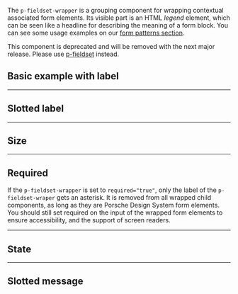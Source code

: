 <ComponentHeading name="Fieldset Wrapper"></ComponentHeading>

The `p-fieldset-wrapper` is a grouping component for wrapping contextual associated form elements. Its visible part is
an HTML _legend_ element, which can be seen like a headline for describing the meaning of a form block. You can see some
usage examples on our [form patterns section](patterns/forms/resources).

<Notification heading="Deprecation hint" heading-tag="h2" state="error">
  This component is deprecated and will be removed with the next major release.
Please use <a href="components/fieldset">p-fieldset</a> instead.
</Notification>

<TableOfContents></TableOfContents>

## Basic example with label

<Playground :markup="withLabelMarkup" :config="config"></Playground>

---

## Slotted label

<Playground :markup="slottedLabelMarkup" :config="config"></Playground>

---

## Size

<Playground :markup="labelSizeMarkup" :config="config">
  <PlaygroundSelect v-model="labelSize" :values="labelSizes" name="labelSize"></PlaygroundSelect>
</Playground>

---

## Required

If the `p-fieldset-wrapper` is set to `required="true"`, only the label of the `p-fieldset-wraper` gets an asterisk. It
is removed from all wrapped child components, as long as they are Porsche Design System form elements. You should still
set required on the input of the wrapped form elements to ensure accessibility, and the support of screen readers.

<Playground :markup="requiredMarkup" :config="config"></Playground>

---

## State

<Playground :markup="stateMarkup" :config="config">
  <PlaygroundSelect v-model="state" :values="states" name="state"></PlaygroundSelect>
</Playground>

---

## Slotted message

<Playground :markup="slottedMessageMarkup" :config="config">
  <PlaygroundSelect v-model="slottedMessage" :values="slottedMessages" name="state"></PlaygroundSelect>
</Playground>

<script lang="ts">
import Vue from 'vue';
import Component from 'vue-class-component';
import { FIELDSET_LABEL_SIZES } from './../fieldset/fieldset-utils';
import { FORM_STATES } from '../../utils'; 

@Component
export default class Code extends Vue {
  config = { spacing: 'block', themeable: true }; 
  
  withLabelMarkup =
`<p-fieldset-wrapper label="Some legend label">
  <p-text-field-wrapper label="Some label">
    <input type="text" name="some-name" />
  </p-text-field-wrapper>
</p-fieldset-wrapper>`;

  slottedLabelMarkup =
`<p-fieldset-wrapper>
  <span slot="label">Some legend label</span>
  <p-text-field-wrapper label="Some label">
    <input type="text" name="some-name" />
  </p-text-field-wrapper>
</p-fieldset-wrapper>`;

  labelSize = 'small';
  labelSizes = FIELDSET_LABEL_SIZES;
  get labelSizeMarkup() {
    return `<p-fieldset-wrapper label="Some legend label" label-size=${this.labelSize}>
  <p-text-field-wrapper label="Some label">
    <input type="text" name="some-name" />
  </p-text-field-wrapper>
</p-fieldset-wrapper>`;
  }

  requiredMarkup =
`<p-fieldset-wrapper label="Some legend label" required="true">
  <p-text-field-wrapper label="Some label">
    <input type="text" name="some-name" required />
  </p-text-field-wrapper>
</p-fieldset-wrapper>`;

  state = 'error';
  states = FORM_STATES;
  get stateMarkup() {
    const message = this.state === 'error' ? 'Some error message' : 'Some success message';
    const attr = `state="${this.state}" message="${message}"`;
    return `<p-fieldset-wrapper label="Some legend label" ${attr} class="state-markup">
  <p-text-field-wrapper label="Some label" state="${this.state}">
    <input type="text" name="some-name" />
  </p-text-field-wrapper>
  <p-checkbox-wrapper label="Some label" hide-label="false" state="${this.state}">
   <input type="checkbox" name="some-name" />
  </p-checkbox-wrapper>
  <p-checkbox-wrapper label="Some label" hide-label="false" state="${this.state}">
    <input type="checkbox" name="some-name" />
  </p-checkbox-wrapper>
</p-fieldset-wrapper>`;
  }

  slottedMessage = 'error';
  slottedMessages = FORM_STATES;
  get slottedMessageMarkup() {
    const content = this.slottedMessage === 'error' ? 'Some error message' : 'Some success message';
    return `<p-fieldset-wrapper label="Some legend label" state=${this.slottedMessage}>
  <p-text-field-wrapper label="Some label" state=${this.slottedMessage}>
    <input type="text" name="some-name" />
  </p-text-field-wrapper>
  <span slot="message">${content}</span>
</p-fieldset-wrapper>`;
  }
}
</script>

<style scoped lang="scss">
  @use '@porsche-design-system/components-js/styles' as *;

  .state-markup > * {
    margin-top: $pds-spacing-static-medium;
  }

  :deep(p-checkbox-wrapper) {
    margin-top: $pds-spacing-static-medium;
  }
</style>
